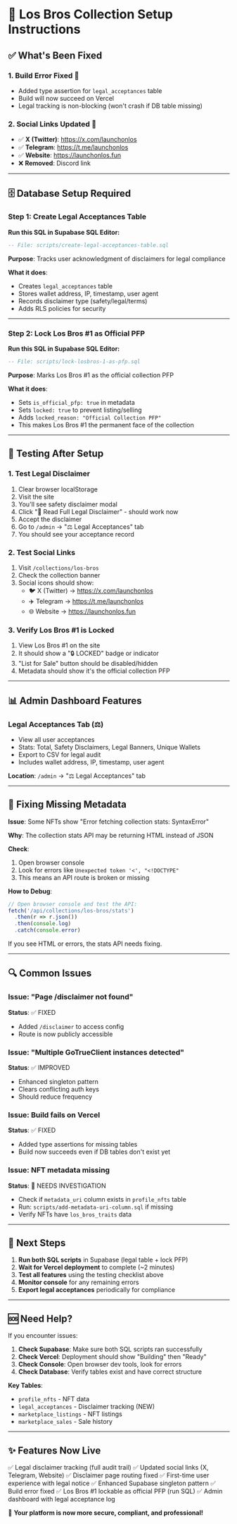 # 🚀 Los Bros Collection Setup Instructions

## ✅ What's Been Fixed

### 1. **Build Error Fixed** 🔧
- Added type assertion for `legal_acceptances` table
- Build will now succeed on Vercel
- Legal tracking is non-blocking (won't crash if DB table missing)

### 2. **Social Links Updated** 📱
- ✅ **X (Twitter)**: https://x.com/launchonlos
- ✅ **Telegram**: https://t.me/launchonlos
- ✅ **Website**: https://launchonlos.fun
- ❌ **Removed**: Discord link

---

## 🗄️ Database Setup Required

### Step 1: Create Legal Acceptances Table

**Run this SQL in Supabase SQL Editor:**

```sql
-- File: scripts/create-legal-acceptances-table.sql
```

**Purpose**: Tracks user acknowledgment of disclaimers for legal compliance

**What it does**:
- Creates `legal_acceptances` table
- Stores wallet address, IP, timestamp, user agent
- Records disclaimer type (safety/legal/terms)
- Adds RLS policies for security

---

### Step 2: Lock Los Bros #1 as Official PFP

**Run this SQL in Supabase SQL Editor:**

```sql
-- File: scripts/lock-losbros-1-as-pfp.sql
```

**Purpose**: Marks Los Bros #1 as the official collection PFP

**What it does**:
- Sets `is_official_pfp: true` in metadata
- Sets `locked: true` to prevent listing/selling
- Adds `locked_reason: "Official Collection PFP"`
- This makes Los Bros #1 the permanent face of the collection

---

## 🎯 Testing After Setup

### 1. Test Legal Disclaimer
1. Clear browser localStorage
2. Visit the site
3. You'll see safety disclaimer modal
4. Click "📜 Read Full Legal Disclaimer" - should work now
5. Accept the disclaimer
6. Go to `/admin` → "⚖️ Legal Acceptances" tab
7. You should see your acceptance record

### 2. Test Social Links
1. Visit `/collections/los-bros`
2. Check the collection banner
3. Social icons should show:
   - 🐦 X (Twitter) → https://x.com/launchonlos
   - ✈️ Telegram → https://t.me/launchonlos
   - 🌐 Website → https://launchonlos.fun

### 3. Verify Los Bros #1 is Locked
1. View Los Bros #1 on the site
2. It should show a "🔒 LOCKED" badge or indicator
3. "List for Sale" button should be disabled/hidden
4. Metadata should show it's the official collection PFP

---

## 📊 Admin Dashboard Features

### Legal Acceptances Tab (⚖️)
- View all user acceptances
- Stats: Total, Safety Disclaimers, Legal Banners, Unique Wallets
- Export to CSV for legal audit
- Includes wallet address, IP, timestamp, user agent

**Location**: `/admin` → "⚖️ Legal Acceptances" tab

---

## 🐛 Fixing Missing Metadata

**Issue**: Some NFTs show "Error fetching collection stats: SyntaxError"

**Why**: The collection stats API may be returning HTML instead of JSON

**Check**:
1. Open browser console
2. Look for errors like `Unexpected token '<', "<!DOCTYPE"`
3. This means an API route is broken or missing

**How to Debug**:
```javascript
// Open browser console and test the API:
fetch('/api/collections/los-bros/stats')
  .then(r => r.json())
  .then(console.log)
  .catch(console.error)
```

If you see HTML or errors, the stats API needs fixing.

---

## 🔍 Common Issues

### Issue: "Page /disclaimer not found"
**Status**: ✅ FIXED
- Added `/disclaimer` to access config
- Route is now publicly accessible

### Issue: "Multiple GoTrueClient instances detected"
**Status**: ✅ IMPROVED
- Enhanced singleton pattern
- Clears conflicting auth keys
- Should reduce frequency

### Issue: Build fails on Vercel
**Status**: ✅ FIXED
- Added type assertions for missing tables
- Build now succeeds even if DB tables don't exist yet

### Issue: NFT metadata missing
**Status**: 🔄 NEEDS INVESTIGATION
- Check if `metadata_uri` column exists in `profile_nfts` table
- Run: `scripts/add-metadata-uri-column.sql` if missing
- Verify NFTs have `los_bros_traits` data

---

## 📝 Next Steps

1. **Run both SQL scripts** in Supabase (legal table + lock PFP)
2. **Wait for Vercel deployment** to complete (~2 minutes)
3. **Test all features** using the testing checklist above
4. **Monitor console** for any remaining errors
5. **Export legal acceptances** periodically for compliance

---

## 🆘 Need Help?

If you encounter issues:

1. **Check Supabase**: Make sure both SQL scripts ran successfully
2. **Check Vercel**: Deployment should show "Building" then "Ready"
3. **Check Console**: Open browser dev tools, look for errors
4. **Check Database**: Verify tables exist and have correct structure

**Key Tables**:
- `profile_nfts` - NFT data
- `legal_acceptances` - Disclaimer tracking (NEW)
- `marketplace_listings` - NFT listings
- `marketplace_sales` - Sale history

---

## ✨ Features Now Live

✅ Legal disclaimer tracking (full audit trail)
✅ Updated social links (X, Telegram, Website)
✅ Disclaimer page routing fixed
✅ First-time user experience with legal notice
✅ Enhanced Supabase singleton pattern
✅ Build error fixed
✅ Los Bros #1 lockable as official PFP (run SQL)
✅ Admin dashboard with legal acceptance log

🎉 **Your platform is now more secure, compliant, and professional!**

